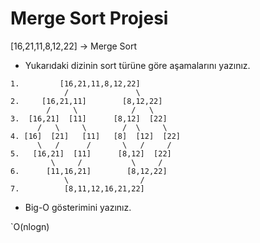 # Merge Sort Projesi

[16,21,11,8,12,22] -> Merge Sort

- Yukarıdaki dizinin sort türüne göre aşamalarını yazınız.

```
1.         [16,21,11,8,12,22]
            /               \
2.     [16,21,11]        [8,12,22]
        /     \            /   \
3.  [16,21]  [11]      [8,12]  [22]
      /   \     \        /  \     \
4. [16]  [21]   [11]   [8]  [12]  [22]
      \   /      /       \   /     /
5.   [16,21]  [11]      [8,12]  [22]
         \     /           \     /
6.      [11,16,21]        [8,12,22]
            \                /
7.          [8,11,12,16,21,22]
```

- Big-O gösterimini yazınız.

`O(nlogn)